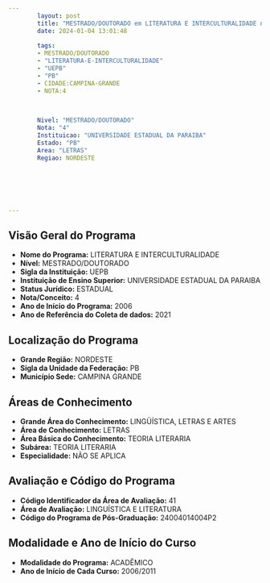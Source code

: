 ```yaml
---
        layout: post
        title: "MESTRADO/DOUTORADO em LITERATURA E INTERCULTURALIDADE na UEPB  "
        date: 2024-01-04 13:01:48
     
        tags:
        - MESTRADO/DOUTORADO
        - "LITERATURA-E-INTERCULTURALIDADE"
        - "UEPB"
        - "PB"
        - CIDADE:CAMPINA-GRANDE
        - NOTA:4
        
       

        Nivel: "MESTRADO/DOUTORADO"
        Nota: "4"
        Instituicao: "UNIVERSIDADE ESTADUAL DA PARAIBA"
        Estado: "PB"
        Area: "LETRAS"
        Regiao: NORDESTE
        
        
        
        
        
        
---
```

## Visão Geral do Programa
- **Nome do Programa:** LITERATURA E INTERCULTURALIDADE
- **Nível:** MESTRADO/DOUTORADO
- **Sigla da Instituição:** UEPB
- **Instituição de Ensino Superior:** UNIVERSIDADE ESTADUAL DA PARAIBA
- **Status Jurídico:** ESTADUAL
- **Nota/Conceito:** 4
- **Ano de Início do Programa:** 2006
- **Ano de Referência do Coleta de dados:** 2021

## Localização do Programa
- **Grande Região:** NORDESTE
- **Sigla da Unidade da Federação:** PB
- **Município Sede:** CAMPINA GRANDE

## Áreas de Conhecimento
- **Grande Área do Conhecimento:** LINGÜÍSTICA, LETRAS E ARTES
- **Área de Conhecimento:** LETRAS
- **Área Básica do Conhecimento:** TEORIA LITERARIA
- **Subárea:** TEORIA LITERARIA
- **Especialidade:** NÃO SE APLICA

## Avaliação e Código do Programa
- **Código Identificador da Área de Avaliação:** 41
- **Área de Avaliação:** LINGUÍSTICA E LITERATURA
- **Código do Programa de Pós-Graduação:** 24004014004P2


## Modalidade e Ano de Início do Curso
- **Modalidade do Programa:** ACADÊMICO
- **Ano de Início de Cada Curso:** 2006/2011
